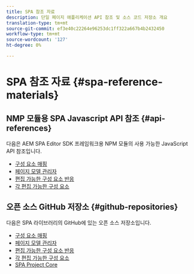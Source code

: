```yaml
---
title: SPA 참조 자료
description: 단일 페이지 애플리케이션 API 참조 및 소스 코드 저장소 개요
translation-type: tm+mt
source-git-commit: ef3e40c22264e96253dc1ff322a667b4b2432450
workflow-type: tm+mt
source-wordcount: '127'
ht-degree: 0%

---
```



# SPA 참조 자료 {#spa-reference-materials}

## NMP 모듈용 SPA Javascript API 참조 {#api-references}

다음은 AEM SPA Editor SDK 프레임워크용 NPM 모듈의 사용 가능한 JavaScript API 참조입니다.

* [구성 요소 매핑](https://www.npmjs.com/package/@adobe/aem-spa-component-mapping)
* [페이지 모델 관리자](https://www.npmjs.com/package/@adobe/aem-spa-model-manager)
* [편집 가능한 구성 요소 반응](https://www.npmjs.com/package/@adobe/aem-react-editable-components)
* [각 편집 가능한 구성 요소](https://www.npmjs.com/package/@adobe/aem-angular-editable-components)

## 오픈 소스 GitHub 저장소 {#github-repositories}

다음은 SPA 라이브러리의 GitHub에 있는 오픈 소스 저장소입니다.

* [구성 요소 매핑](https://github.com/adobe/aem-spa-component-mapping)
* [페이지 모델 관리자](https://github.com/adobe/aem-spa-page-model-manager)
* [편집 가능한 구성 요소 반응](https://github.com/adobe/aem-react-editable-components)
* [각 편집 가능한 구성 요소](https://github.com/adobe/aem-angular-editable-components)
* [SPA Project Core](https://github.com/adobe/aem-spa-project-core)
